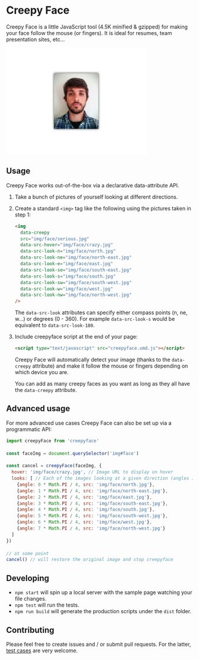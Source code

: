 # Creepy Face

Creepy Face is a little JavaScript tool (4.5K minified & gzipped) for making your face follow the mouse (or fingers). It is ideal for resumes, team presentation sites, etc...

![Example animated gif of a face following the pointer](example.gif)

## Usage

Creepy Face works out-of-the-box via a declarative data-attribute API.

1. Take a bunch of pictures of yourself looking at different directions.

2. Create a standard `<img>` tag like the following using the pictures taken in step 1:

    ```html
    <img
      data-creepy
      src="img/face/serious.jpg"
      data-src-hover="img/face/crazy.jpg"
      data-src-look-n="img/face/north.jpg"
      data-src-look-ne="img/face/north-east.jpg"
      data-src-look-e="img/face/east.jpg"
      data-src-look-se="img/face/south-east.jpg"
      data-src-look-s="img/face/south.jpg"
      data-src-look-sw="img/face/south-west.jpg"
      data-src-look-w="img/face/west.jpg"
      data-src-look-nw="img/face/north-west.jpg"
    />
    ```

    The `data-src-look` attributes can specify either compass points (n, ne, w...) or degrees (0 - 360). For example `data-src-look-s` would be equivalent to `data-src-look-180`.

3. Include creepyface script at the end of your page:

    ```html
    <script type="text/javascript" src="creepyface.umd.js"></script>
    ```

    Creepy Face will automatically detect your image (thanks to the `data-creepy` attribute) and make it follow the mouse or fingers depending on which device you are.

    You can add as many creepy faces as you want as long as they all have the `data-creepy` attribute.

## Advanced usage

For more advanced use cases Creepy Face can also be set up via a programmatic API:

```js
import creepyFace from 'creepyface'

const faceImg = document.querySelector('img#face')

const cancel = creepyFace(faceImg, {
  hover: 'img/face/crazy.jpg', // Image URL to display on hover
  looks: [ // Each of the images looking at a given direction (angles in radians)
    {angle: 0 * Math.PI / 4, src: 'img/face/north.jpg'},
    {angle: 1 * Math.PI / 4, src: 'img/face/north-east.jpg'},
    {angle: 2 * Math.PI / 4, src: 'img/face/east.jpg'},
    {angle: 3 * Math.PI / 4, src: 'img/face/south-east.jpg'},
    {angle: 4 * Math.PI / 4, src: 'img/face/south.jpg'},
    {angle: 5 * Math.PI / 4, src: 'img/face/south-west.jpg'},
    {angle: 6 * Math.PI / 4, src: 'img/face/west.jpg'},
    {angle: 7 * Math.PI / 4, src: 'img/face/north-west.jpg'}
  ]
})

// at some point
cancel() // will restore the original image and stop creepyface
```

## Developing

* `npm start` will spin up a local server with the sample page watching your file changes.
* `npm test` will run the tests.
* `npm run build` will generate the production scripts under the `dist` folder.

## Contributing

Please feel free to create issues and / or submit pull requests. For the latter, [test cases](src/__test__) are very welcome.
